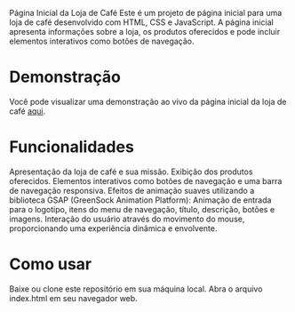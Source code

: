 Página Inicial da Loja de Café
Este é um projeto de página inicial para uma loja de café desenvolvido com HTML, CSS e JavaScript. A página inicial apresenta informações sobre a loja, os produtos oferecidos e pode incluir elementos interativos como botões de navegação.

# Demonstração
Você pode visualizar uma demonstração ao vivo da página inicial da loja de café [aqui](https://devjjean.github.io/loja-cafe/).

# Funcionalidades
Apresentação da loja de café e sua missão.
Exibição dos produtos oferecidos.
Elementos interativos como botões de navegação e uma barra de navegação responsiva.
Efeitos de animação suaves utilizando a biblioteca GSAP (GreenSock Animation Platform):
Animação de entrada para o logotipo, itens do menu de navegação, título, descrição, botões e imagens.
Interação do usuário através do movimento do mouse, proporcionando uma experiência dinâmica e envolvente.

# Como usar

Baixe ou clone este repositório em sua máquina local.
Abra o arquivo index.html em seu navegador web.
